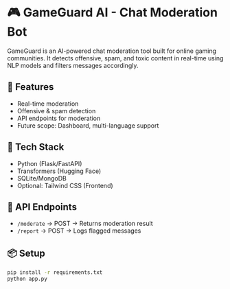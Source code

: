 # 🎮 GameGuard AI - Chat Moderation Bot

GameGuard is an AI-powered chat moderation tool built for online gaming communities. It detects offensive, spam, and toxic content in real-time using NLP models and filters messages accordingly.

## 🔧 Features
- Real-time moderation
- Offensive & spam detection
- API endpoints for moderation
- Future scope: Dashboard, multi-language support

## 🚀 Tech Stack
- Python (Flask/FastAPI)
- Transformers (Hugging Face)
- SQLite/MongoDB
- Optional: Tailwind CSS (Frontend)

## 🔌 API Endpoints
- `/moderate` → POST → Returns moderation result
- `/report` → POST → Logs flagged messages

## 📦 Setup

```bash
pip install -r requirements.txt
python app.py
